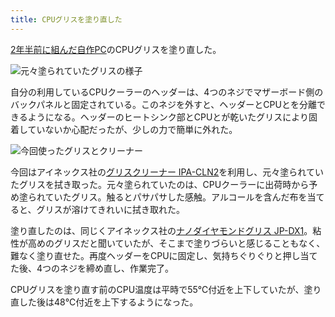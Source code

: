 ```yaml
---
title: CPUグリスを塗り直した
---
```


[2年半前に組んだ自作PC](https://r7kamura.com/articles/2021-01-08-pc-build-2021)のCPUグリスを塗り直した。

![](https://i.imgur.com/fjkpwdGh.jpg "元々塗られていたグリスの様子")

自分の利用しているCPUクーラーのヘッダーは、4つのネジでマザーボード側のバックパネルと固定されている。このネジを外すと、ヘッダーとCPUとを分離できるようになる。ヘッダーのヒートシンク部とCPUとが乾いたグリスにより固着していないか心配だったが、少しの力で簡単に外れた。

![](https://i.imgur.com/GCPMALEh.jpg "今回使ったグリスとクリーナー")

今回はアイネックス社の[グリスクリーナー IPA-CLN2](https://www.amazon.co.jp/dp/B00430EX2E)を利用し、元々塗られていたグリスを拭き取った。元々塗られていたのは、CPUクーラーに出荷時から予め塗られていたグリス。触るとパサパサした感触。アルコールを含んだ布を当てると、グリスが溶けてきれいに拭き取れた。

塗り直したのは、同じくアイネックス社の[ナノダイヤモンドグリス JP-DX1](https://www.amazon.co.jp/dp/B00JHRXMZM)。粘性が高めのグリスだと聞いていたが、そこまで塗りづらいと感じることもなく、難なく塗り直せた。再度ヘッダーをCPUに固定し、気持ちぐりぐりと押し当てた後、4つのネジを締め直し、作業完了。

CPUグリスを塗り直す前のCPU温度は平時で55℃付近を上下していたが、塗り直した後は48℃付近を上下するようになった。

